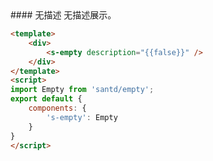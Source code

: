 <text lang="cn">
#### 无描述
无描述展示。
</text>

```html
<template>
    <div>
        <s-empty description="{{false}}" />
    </div>
</template>
<script>
import Empty from 'santd/empty';
export default {
    components: {
        's-empty': Empty
    }
}
</script>
```
